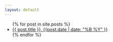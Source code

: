 ```yaml
---
layout: default
---
```


<!-- Directory for the bloggish posts --> 


<ul id="blog_directory">
  {% for post in site.posts %}
    <li>
      <a href="{{ post.url }}">{{ post.title }},  {{post.date | date: "%B %Y" }} </a>
    </li>
  {% endfor %}
</ul>







